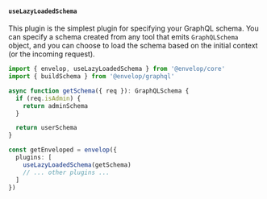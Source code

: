 #### `useLazyLoadedSchema`

This plugin is the simplest plugin for specifying your GraphQL schema. You can specify a schema created from any tool that emits `GraphQLSchema` object, and you can choose to load the schema based on the initial context (or the incoming request).

```ts
import { envelop, useLazyLoadedSchema } from '@envelop/core'
import { buildSchema } from '@envelop/graphql'

async function getSchema({ req }): GraphQLSchema {
  if (req.isAdmin) {
    return adminSchema
  }

  return userSchema
}

const getEnveloped = envelop({
  plugins: [
    useLazyLoadedSchema(getSchema)
    // ... other plugins ...
  ]
})
```
